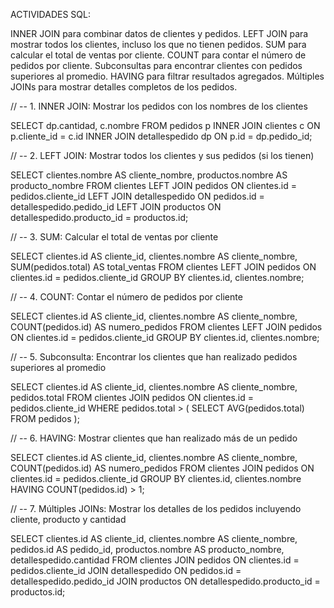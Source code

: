ACTIVIDADES SQL: 

INNER JOIN para combinar datos de clientes y pedidos.
LEFT JOIN para mostrar todos los clientes, incluso los que no tienen pedidos.
SUM para calcular el total de ventas por cliente.
COUNT para contar el número de pedidos por cliente. Subconsultas para encontrar clientes con pedidos superiores al promedio.
HAVING para filtrar resultados agregados.
Múltiples JOINs para mostrar detalles completos de los pedidos.


// -- 1. INNER JOIN: Mostrar los pedidos con los nombres de los clientes

SELECT dp.cantidad, c.nombre 
FROM pedidos p
INNER JOIN clientes c ON p.cliente_id = c.id
INNER JOIN detallespedido dp ON p.id = dp.pedido_id;


// -- 2. LEFT JOIN: Mostrar todos los clientes y sus pedidos (si los tienen)

SELECT
clientes.nombre AS cliente_nombre,
productos.nombre AS producto_nombre 
FROM clientes 
LEFT JOIN pedidos 
ON clientes.id = pedidos.cliente_id 
LEFT JOIN detallespedido 
ON pedidos.id = detallespedido.pedido_id 
LEFT JOIN productos 
ON detallespedido.producto_id = productos.id;

// -- 3. SUM: Calcular el total de ventas por cliente

SELECT clientes.id AS cliente_id, clientes.nombre AS cliente_nombre, SUM(pedidos.total) AS total_ventas
FROM clientes
LEFT JOIN pedidos ON clientes.id = pedidos.cliente_id
GROUP BY clientes.id, clientes.nombre;


// -- 4. COUNT: Contar el número de pedidos por cliente

SELECT clientes.id AS cliente_id, clientes.nombre AS cliente_nombre, COUNT(pedidos.id) AS numero_pedidos
FROM clientes
LEFT JOIN pedidos ON clientes.id = pedidos.cliente_id
GROUP BY clientes.id, clientes.nombre;


// -- 5. Subconsulta: Encontrar los clientes que han realizado pedidos superiores al promedio

SELECT clientes.id AS cliente_id, clientes.nombre AS cliente_nombre, pedidos.total
FROM clientes
JOIN pedidos ON clientes.id = pedidos.cliente_id
WHERE pedidos.total > (
    SELECT AVG(pedidos.total) 
    FROM pedidos
);


// -- 6. HAVING: Mostrar clientes que han realizado más de un pedido

SELECT clientes.id AS cliente_id, clientes.nombre AS cliente_nombre, COUNT(pedidos.id) AS numero_pedidos
FROM clientes
JOIN pedidos ON clientes.id = pedidos.cliente_id
GROUP BY clientes.id, clientes.nombre
HAVING COUNT(pedidos.id) > 1;


// -- 7. Múltiples JOINs: Mostrar los detalles de los pedidos incluyendo cliente, producto y cantidad

SELECT 
  clientes.id AS cliente_id, 
  clientes.nombre AS cliente_nombre, 
  pedidos.id AS pedido_id, 
  productos.nombre AS producto_nombre, 
  detallespedido.cantidad
FROM clientes
JOIN pedidos ON clientes.id = pedidos.cliente_id
JOIN detallespedido ON pedidos.id = detallespedido.pedido_id
JOIN productos ON detallespedido.producto_id = productos.id;

